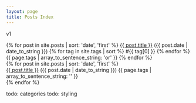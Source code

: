```yaml
---
layout: page
title: Posts Index
---
```


v1

<div class="posts">
    {% for post in site.posts | sort: 'date', 'first' %}
        <a href="{{ post.url }}">{{ post.title }}</a>
        ({{ post.date | date_to_string }})
        {% for tag in site.tags | sort %}
        <span class="site-tag">
            #{{ tag[0] }}
        </span>
        {% endfor %}
        {{ page.tags | array_to_sentence_string: 'or' }}
    {% endfor %}
</div>

<div>
    {% for post in site.posts | sort: 'date', 'first' %}
        <div class="post">
        <a href="{{ post.url }}">{{ post.title }}</a>
        ({{ post.date | date_to_string }})
        {{ page.tags | array_to_sentence_string: '' }}
        </div>
    {% endfor %}
</div>

todo: categories
todo: styling